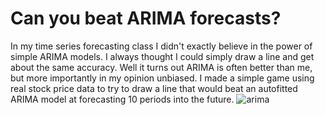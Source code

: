 # Can you beat ARIMA forecasts?
In my time series forecasting class I didn't exactly believe in the power of simple ARIMA models. I always thought I could simply draw a line and get about the same accuracy. Well it turns out ARIMA is often better than me, but more importantly in my opinion unbiased. I made a simple game using real stock price data to try to draw a line that would beat an autofitted ARIMA model at forecasting 10 periods into the future.
![arima](https://github.com/user-attachments/assets/ad1ae7de-cb13-4a7f-bc0e-d2c2928ee43a)

